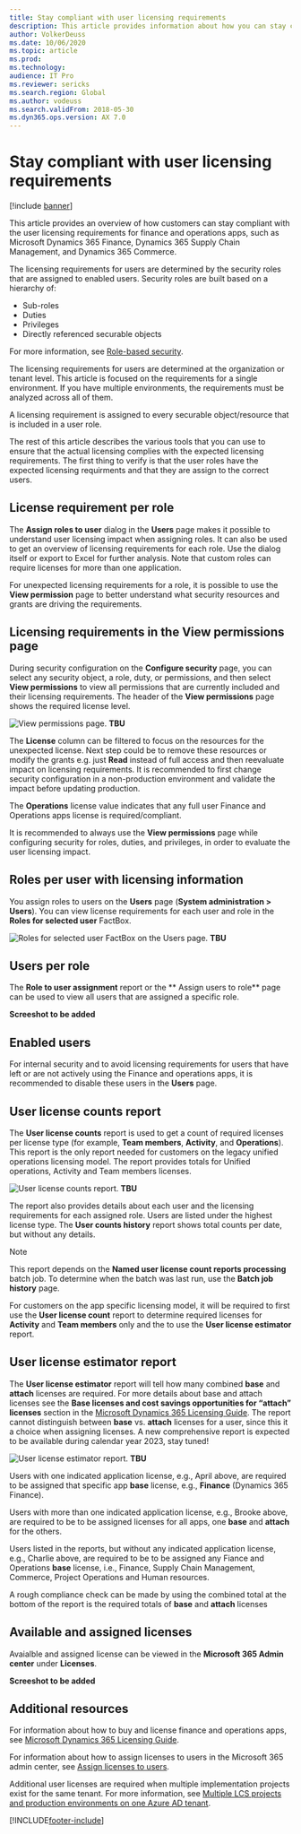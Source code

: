 ```yaml
---
title: Stay compliant with user licensing requirements
description: This article provides information about how you can stay compliant with the user licensing requirements for finance and operations apps.
author: VolkerDeuss
ms.date: 10/06/2020
ms.topic: article
ms.prod: 
ms.technology: 
audience: IT Pro
ms.reviewer: sericks
ms.search.region: Global
ms.author: vodeuss
ms.search.validFrom: 2018-05-30
ms.dyn365.ops.version: AX 7.0
---
```


# Stay compliant with user licensing requirements

[!include [banner](../includes/banner.md)]

This article provides an overview of how customers can stay compliant with the user licensing requirements for finance and operations apps, such as Microsoft Dynamics 365 Finance, Dynamics 365 Supply Chain Management, and Dynamics 365 Commerce.

The licensing requirements for users are determined by the security roles that are assigned to enabled users. Security roles are built based on a hierarchy of:

- Sub-roles
- Duties
- Privileges
- Directly referenced securable objects 

For more information, see [Role-based security](./role-based-security.md).

The licensing requirements for users are determined at the organization or tenant level. This article is focused on the requirements for a single environment. If you have multiple environments, the requirements must be analyzed across all of them.

A licensing requirement is assigned to every securable object/resource that is included in a user role. 

The rest of this article describes the various tools that you can use to ensure that the actual licensing complies with the expected licensing requirements. The first thing to verify is that the user roles have the expected licensing requirments and that they are assign to the correct users.

## License requirement per role

The **Assign roles to user** dialog in the **Users** page makes it possible to understand user licensing impact when assigning roles. It can also be used to get an overview of licensing requirements for each role. Use the dialog itself or export to Excel for further analysis. Note that custom roles can require licenses for more than one application.

For unexpected licensing requirements for a role, it is possible to use the **View permission** page to better understand what security resources and grants are driving the requirements. 

## Licensing requirements in the View permissions page

During security configuration on the **Configure security** page, you can select any security object, a role, duty, or permissions, and then select **View permissions** to view all permissions that are currently included and their licensing requirements. The header of the **View permissions** page shows the required license level.

![View permissions page.](media/ViewPermissons.png) **TBU**

The **License** column can be filtered to focus on the resources for the unexpected license. Next step could be to remove these resources or modify the grants e.g. just **Read** instead of full access and then reevaluate impact on licensing requirements. It is recommended to first change security configuration in a non-production environment and validate the impact before updating production. 

The **Operations** license value indicates that any full user Finance and Operations apps license is required/compliant.  

It is recommended to always use the **View permissions** page while configuring security for roles, duties, and privileges, in order to evaluate the user licensing impact.

## Roles per user with licensing information

You assign roles to users on the **Users** page (**System administration \> Users**). You can view license requirements for each user and role in the **Roles for selected user** FactBox.

![Roles for selected user FactBox on the Users page.](media/UsersRoles.png) **TBU**

## Users per role

The **Role to user assignment** report or the ** Assign users to role** page can be used to view all users that are assigned a specific role.

**Screeshot to be added**

## Enabled users

For internal security and to avoid licensing requirements for users that have left or are not actively using the Finance and operations apps, it is recommended to disable these users in the **Users** page.

## User license counts report

The **User license counts** report is used to get a count of required licenses per license type (for example, **Team members**, **Activity**, and **Operations**). This  report is the only report needed for customers on the legacy unified operations licensing model. The report provides totals for Unified operations, Activity and Team members licenses. 

![User license counts report.](media/UserLicenseCountsReport.png) **TBU**

The report also provides details about each user and the licensing requirements for each assigned role. Users are listed under the highest license type. 
The **User counts history** report shows total counts per date, but without any details.

> [!NOTE]
> This report depends on the **Named user license count reports processing** batch job. To determine when the batch was last run, use the **Batch job history** page.

For customers on the app specific licensing model, it will be required to first use the **User license count** report to determine required licenses for **Activity** and **Team members** only and the to use the **User license estimator** report.

## User license estimator report

The **User license estimator** report will tell how many combined **base** and **attach** licenses are required. For more details about base and attach licenses see the **Base licenses and cost savings opportunities for “attach” licenses** section in the [Microsoft Dynamics 365 Licensing Guide](https://go.microsoft.com/fwlink/?LinkId=866544&amp;clcid=0x409). The report cannot distinguish between **base** vs. **attach** licenses for a user, since this it a choice when assigning licenses. A new comprehensive report is expected to be available during calendar year 2023, stay tuned!

![User license estimator report.](media/LicenseGuide.png) **TBU**

Users with one indicated application license, e.g., April above, are required to be assigned that specific app **base** license, e.g., **Finance** (Dynamics 365 Finance). 

Users with more than one indicated application license, e.g., Brooke above, are required to be to be assigned licenses for all apps, one **base** and **attach** for the others. 

Users listed in the reports, but without any indicated application license, e.g., Charlie above, are required to be to be assigned any Fiance and Operations **base** license, i.e., Finance, Supply Chain Management, Commerce, Project Operations and Human resources. 

A rough compliance check can be made by using the combined total at the bottom of the report is the required totals of **base** and **attach** licenses 

## Available and assigned licenses

Avaialble and assigned license can be viewed in the **Microsoft 365 Admin center** under **Licenses**.

**Screeshot to be added**

## Additional resources

For information about how to buy and license finance and operations apps, see [Microsoft Dynamics 365 Licensing Guide](https://go.microsoft.com/fwlink/?LinkId=866544&amp;clcid=0x409).

For information about how to assign licenses to users in the Microsoft 365 admin center, see [Assign licenses to users](/microsoft-365/admin/manage/assign-licenses-to-users).

Additional user licenses are required when multiple implementation projects exist for the same tenant. For more information, see [Multiple LCS projects and production environments on one Azure AD tenant](../../fin-ops/get-started/implement-multiple-projects-aad-tenant.md#licensing-requirements).


[!INCLUDE[footer-include](../../../includes/footer-banner.md)]
